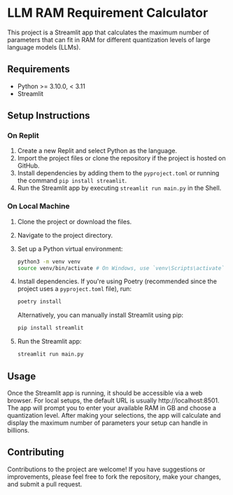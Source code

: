 # LLM RAM Requirement Calculator

This project is a Streamlit app that calculates the maximum number of parameters that can fit in RAM for different quantization levels of large language models (LLMs).

## Requirements

- Python >= 3.10.0, < 3.11
- Streamlit

## Setup Instructions

### On Replit

1. Create a new Replit and select Python as the language.
2. Import the project files or clone the repository if the project is hosted on GitHub.
3. Install dependencies by adding them to the `pyproject.toml` or running the command `pip install streamlit`.
4. Run the Streamlit app by executing `streamlit run main.py` in the Shell.

### On Local Machine

1. Clone the project or download the files.
2. Navigate to the project directory.
3. Set up a Python virtual environment:

   ```bash
   python3 -m venv venv
   source venv/bin/activate # On Windows, use `venv\Scripts\activate`
   ```

4. Install dependencies. If you're using Poetry (recommended since the project uses a `pyproject.toml` file), run:

   ```bash
   poetry install
   ```

   Alternatively, you can manually install Streamlit using pip:

   ```bash
   pip install streamlit
   ```

5. Run the Streamlit app:

   ```bash
   streamlit run main.py
   ```

## Usage

Once the Streamlit app is running, it should be accessible via a web browser. For local setups, the default URL is usually http://localhost:8501. The app will prompt you to enter your available RAM in GB and choose a quantization level. After making your selections, the app will calculate and display the maximum number of parameters your setup can handle in billions.

## Contributing

Contributions to the project are welcome! If you have suggestions or improvements, please feel free to fork the repository, make your changes, and submit a pull request.